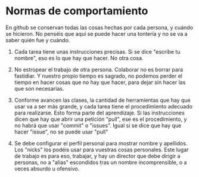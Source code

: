 # Normas de comportamiento
En github se conservan todas las cosas hechas por cada persona, y cuándo se hicieron. No penséis que aquí se puede hacer una tontería y no se va a saber quién fue y cuándo.

1. Cada tarea tiene unas instrucciones precisas. Si se dice "escribe tu nombre", eso es lo que hay que hacer. No otra cosa.

2. No estropear el trabajo de otra persona. Colaborar no es borrar para fastidiar. Y nuestro propio tiempo es sagrado, no podemos perder el tiempo en hacer cosas que no hay que hacer, para dejar sin hacer las que son necesarias.

3. Conforme avancen las clases, la cantidad de herramientas que hay que usar va a ser más grande, y cada tarea tiene el procedimiento adecuado para realizarse. Esto forma parte del aprendizaje. Si las instrucciones dicen que hay que abrir una petición "pull", ese es el procedimiento, y no habrá que usar "commit" o "issues". Igual si se dice que hay que hacer "issue", no se puede usar "pull"
4. Se debe configurar el perfil personal para mostrar nombre y apellidos. Los "nicks" los podéis usar para vuestras cosas personales. Este lugar de trabajo es para eso, trabajar, y hay un director que debe dirigir a personas, no a "alias" escondidos tras un nombre incomprensible, o a veces absurdo u ofensivo.
